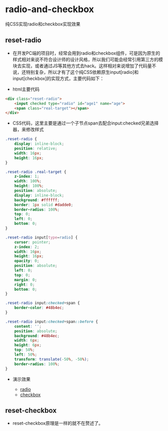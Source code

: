 # radio-and-checkbox
纯CSS实现radio和checkbox实现效果

## reset-radio 
* 在开发PC端的项目时，经常会用到radio和checkbox组件，可是因为原生的样式相对来说不符合设计师的设计风格，所以我们可能会经常引用第三方的模块去实现，或者通过JS等其他方式去hack。这样相对来说增加了代码量不说，还特别复杂，所以才有了这个纯CSS依赖原生input[radio]和input[checkbox]的实现方式，主要代码如下：

* html主要代码

```html
<div class="reset-radio">
    <input checked type="radio" id="age1" name="age">
    <span class="real-target"></span>
</div>
```

* CSS代码，这里主要是通过一个子节点span去配合input:checked兄弟选择器，来修改样式

```css
.reset-radio {
    display: inline-block;
    position: relative;
    width: 16px;
    height: 16px;
}

.reset-radio .real-target {
    z-index: 1;
    width: 100%;
    height: 100%;
    position: absolute;
    display: inline-block;
    background: #ffffff;
    border: 1px solid #dadde0;
    border-radius: 100%;
    top: 0;
    left: 0;
    bottom: 0;
}

.reset-radio input[type=radio] {
    cursor: pointer;
    z-index: 2;
    width: 16px;
    height: 16px;
    opacity: 0;
    position: absolute;
    left: 0;
    top: 0;
    margin: 0;
    right: 0;
    bottom: 0;
}

.reset-radio input:checked+span {
    border-color: #48b4ec;
}

.reset-radio input:checked+span::before {
    content: '';
    position: absolute;
    background: #48b4ec;
    width: 6px;
    height: 6px;
    top: 50%;
    left: 50%;
    transform: translate(-50%, -50%);
    border-radius: 100%;
}
```

* 演示效果

    * [radio](https://chun-cssshi-xian-radioxuan-zhong-xiao-guo--yejiaming.repl.co/)
    * [checkbox](https://Chun-CSSShi-Xian-checkboxXuan-Zhong-Xiao-Guo--yejiaming.repl.co)

## reset-checkbox
* reset-checkbox原理是一样的就不在赘述了。

